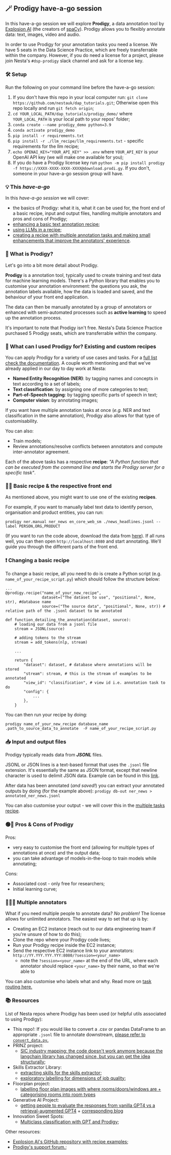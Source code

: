 ## 🪄 Prodigy have-a-go session

In this have-a-go session we will explore **Prodigy**, a data annotation tool by [Explosion AI](https://explosion.ai/) (the creators of [spaCy](https://spacy.io/)). Prodigy allows you to flexibly annotate data: text, images, video and audio.

In order to use Prodigy for your annotation tasks you need a license. We have 5 seats in the Data Science Practice, which are freely transferrable within the company. However, if you do need a license for a project, please join Nesta's `#dsp-prodigy` slack channel and ask for a license key.

### 🛠️ Setup

Run the following on your command line before the have-a-go session:
1. If you don't have this repo in your local computer run: `git clone https://github.com/nestauk/dap_tutorials.git`; Otherwise open this repo locally and run `git fetch origin`;
2. `cd YOUR_LOCAL_PATH/dap_tutorials/prodigy_demo/` where `YOUR_LOCAL_PATH` is your local path to your repos' folder;
2. `conda create --name prodigy_demo python=3.9`
3. `conda activate prodigy_demo`
4. `pip install -r requirements.txt`
5. `pip install -r ./llm_recipe/llm_requirements.txt` - specific requirements for the llm recipe;
6. `echo OPENAI_KEY="YOUR_API_KEY" >> .env` where `YOUR_API_KEY` is your OpenAI API key (we will make one available for you);
6. If you do have a Prodigy license key run `python -m pip install prodigy -f https://XXXX-XXXX-XXXX-XXXX@download.prodi.gy`. If you don't, someone in your have-a-go session group will have.

### 💡 This *have-a-go*

In this *have-a-go session* we will cover:
- the basics of Prodigy: what it is, what it can be used for, the front end of a basic recipe, input and output files, handling multiple annotators and pros and cons of Prodigy;
- [enhancing a basic text annotation recipe](basic_recipe/);
- [using LLMs in a recipe](llm_recipe/);
- [creating a recipe with multiple annotation tasks and making small enhancements that improve the annotators' experience](multiple_tasks_recipe/).

### 👶 What is Prodigy?

Let's go into a bit more detail about Prodigy. 

**Prodigy** is a annotation tool, typically used to create training and test data for machine learning models. There's a Python library that enables you to customise your annotation environment: the questions you ask, the annotation labels available, how the data is loaded and saved, and the behaviour of your front end application.

The data can then be manually annotated by a group of annotators or enhanced with semi-automated processes such as **active learning** to speed up the annotation process.

It's important to note that Prodigy isn't free. Nesta's Data Science Practice purchased 5 Prodigy seats, which are transferrable within the company.

### 🤔 What can I used Prodigy for? Existing and custom recipes

You can apply Prodigy for a variety of use cases and tasks. For a [full list check the documentation](https://prodi.gy/docs/recipes). A couple worth mentioning and that we've already applied in our day to day work at Nesta:

- **Named Entity Recognition (NER)**: by tagging names and concepts in text according to a set of labels;
- **Text classification**: by assigning one of more categories to text;
- **Part-of-Speech tagging**: by tagging specific parts of speech in text;
- **Computer vision**: by annotating images;

If you want have multiple annotation tasks at once (*e.g.* NER and text classification in the same annotation), Prodigy also allows for that type of customisability.

You can also:
- Train models;
- Review annotations/resolve conflicts between annotators and compute inter-annotator agreement.

Each of the above tasks has a respective **recipe**: *"A Python function that can be executed from the command line and starts the Prodigy server for a specific task"*.

### 🧑‍🍳 Basic recipe & the respective front end

As mentioned above, you might want to use one of the existing **recipes**.

For example, if you want to manually label text data to identify person, organisation and product entities, you can run:

`prodigy ner.manual ner_news en_core_web_sm ./news_headlines.jsonl --label PERSON,ORG,PRODUCT`

(If you want to run the code above, download the data from [here](https://raw.githubusercontent.com/explosion/prodigy-recipes/master/example-datasets/news_headlines.jsonl)).
If all runs well, you can then open `http://localhost:8080` and start annotating. We'll guide you through the different parts of the front end.


### ❗ Changing a basic recipe

To change a basic recipe, all you need to do is create a Python script (e.g. `name_of_your_recipe_script.py`) which should follow the structure below:

```
...
@prodigy.recipe("name_of_your_new_recipe",
                dataset=("The dataset to use", "positional", None, str), #database name
                source=("The source data", "positional", None, str)) # relative path of the .jsonl dataset to be annotated

def function_detailing_the_annotation(dataset, source):
    # loading our data from a jsonl file
    stream = JSONL(source)

    # adding tokens to the stream
    stream = add_tokens(nlp, stream)

    ...

    return {
        "dataset": dataset, # database where annotations will be stored
        "stream": stream, # this is the stream of examples to be annotated
        "view_id": "classification", # view id i.e. annotation task to do
        "config": {
            ...
        },
    }
```

You can then run your recipe by doing:
```
prodigy name_of_your_new_recipe database_name .path_to_source_data_to_annotate  -F name_of_your_recipe_script.py
```

### 📥 Input and output files

Prodigy typically reads data from ***JSONL*** files.

JSONL or JSON lines is a text-based format that uses the `.jsonl` file extension. It's essentially the same as JSON format, except that newline character is used to delimit JSON data.
Example can be found in this [link](https://raw.githubusercontent.com/explosion/prodigy-recipes/master/example-datasets/news_headlines.jsonl).

After data has been annotated (*and saved!*) you can extract your annotated outputs by doing (for the example above):
`prodigy db-out ner_news > annotated_ner_news.jsonl`

You can also customise your output - we will cover this in the [multiple tasks recipe](multiple_tasks_recipe/).

### 🟢🔴 Pros & Cons of Prodigy

Pros:
- very easy to customise the front end (allowing for multiple types of annotations at once) and the output data;
- you can take advantage of models-in-the-loop to train models while annotating;

Cons:
- Associated cost - only free for researchers;
- Initial learning curve;

### 🧑‍🤝‍🧑 Multiple annotators

What if you need multiple people to annotate data? *No problem!* The license allows for unlimited annotators. The easiest way to set that up is by:
- Creating an EC2 instance (reach out to our data engineering team if you're unsure of how to do this);
- Clone the repo where your Prodigy code lives;
- Run your Prodigy recipe inside the EC2 instance;
- Send the respective EC2 instance link to your annotators: `http://YY.YYY.YYY.YYY:8080/?session=<your_name>`
    - note the `?session=<your_name>` at the end of the URL, where each annotator should replace `<your_name>` by their name, so that we're able to 

You can also customise who labels what and why. Read more on [task routing here.](https://explosion.ai/blog/prodigy-2023-updates#task-router) 

### 📚 Resources
List of Nesta repos where Prodigy has been used (or helpful utils associated to using Prodigy):
- This repo!:
    If you would like to convert a .csv or pandas DataFrame to an appropriate `.jsonl` file to annotate downstream, [please refer to `convert_data.py`.](convert_data.py) 
- PRINZ project:
    - [SIC industry mapping: the code doesn't work anymore because the langchain library has changed since, but you can get the idea structurally](https://github.com/nestauk/dap_prinz_green_jobs/tree/dev/dap_prinz_green_jobs/pipeline/green_measures/industries/prodigy);
- Skills Extractor Library:
    - [extracting skills for the skills extractor](https://github.com/nestauk/ojd_daps_skills/tree/dev/ojd_daps_skills/pipeline/skill_ner/prodigy);
    - [exploratory labelling for dimensions of job quality](https://github.com/nestauk/dap_job_quality/tree/dev/dap_job_quality/pipeline/prodigy);
- Floorplan project:
    - [labelling floor plan images with where rooms/doors/windows are + categorising rooms into room types](https://github.com/nestauk/asf_floorplan_interpreter/pull/2)
- Generative AI Project:
    - [getting people to evaluate the responses from vanilla GPT4 vs a retrieval-augmented GPT4](https://github.com/nestauk/discovery_generative_ai/tree/dev/src/genai/parenting_chatbot/prodigy_eval) + [corresponding blog](https://medium.com/discovery-at-nesta/how-to-evaluate-large-language-model-chatbots-experimenting-with-streamlit-and-prodigy-c82db9f7f8d9)
- Innovation Sweet Spots:
    - [Multiclass classification with GPT and Prodigy](https://github.com/nestauk/discovery_child_development/tree/dev/discovery_child_development/pipeline/labelling/taxonomy/prodigy);

Other resources:
- [Explosion AI's GitHub repository with recipe examples](https://github.com/explosion/prodigy-recipes);
- [Prodigy's support forum.](https://support.prodi.gy/);